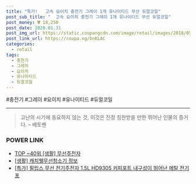 ```yaml
--- 
title: "특가!   고속 요이치 충전기 그레이 1개 유나이티드 무선 듀얼코일" 
post_sub_title: "  고속 요이치 충전기 그레이 1개 유나이티드 무선 듀얼코일" 
post_money: ₩ 18,250 
post_date: 2020.01.31 
post_img_url: https://static.coupangcdn.com/image/retail/images/2018/05/31/11/4/ea609516-70aa-4ada-8008-6f4d45f1d4ee.jpg 
post_link_url: https://coupa.ng/bnKLAC 
categories: 
  - retail 
tags: 
  - 충전기 
  - 그레이 
  - 요이치 
  - 유나이티드 
  - 듀얼코일 
--- 
```

  #충전기 #그레이 #요이치 #유나이티드 #듀얼코일 
<hr> 

> 고난의 시기에 동요하지 않는 것, 이것은 진정 칭찬받을 만한 뛰어난 인물의 증거다. – 베토벤 


### POWER LINK

* <a href="https://blog.naver.com/an0733/221788402052" target="_blank"> TOP ~40위 [생활] 무선주전자</a>
* <a href="https://blog.naver.com/fasyy4321/221764295934" target="_blank"> [생활] 캐치웰무선청소기 정보 </a>
* <a href="https://blog.naver.com/santokki14/221791290096" target="_blank">[특가] 필립스 무선 전기주전자 1.5L HD9305 커피포트 내구성이 뛰어난 메탈 전기포</a>
